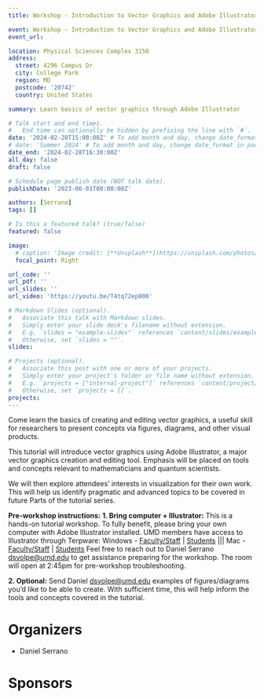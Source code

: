 ```yaml
---
title: Workshop - Introduction to Vector Graphics and Adobe Illustrator (Part I)

event: Workshop - Introduction to Vector Graphics and Adobe Illustrator (Part I)
event_url: 

location: Physical Sciences Complex 3150
address:
  street: 4296 Campus Dr
  city: College Park
  region: MD
  postcode: '20742'
  country: United States

summary: Learn basics of vector graphics through Adobe Illustrator

# Talk start and end times.
#   End time can optionally be hidden by prefixing the line with `#`.
date: '2024-02-28T15:00:00Z' # To add month and day, change date_format in params.yaml
# date: 'Summer 2024' # To add month and day, change date_format in params.yaml
date_end: '2024-02-28T16:30:00Z'
all_day: false
draft: false

# Schedule page publish date (NOT talk date).
publishDate: '2023-06-01T00:00:00Z'

authors: [Serrano]
tags: []

# Is this a featured talk? (true/false)
featured: false

image:
  # caption: 'Image credit: [**Unsplash**](https://unsplash.com/photos/bzdhc5b3Bxs)'
  focal_point: Right

url_code: ''
url_pdf: ''
url_slides: ''
url_video: 'https://youtu.be/T4tq72ep800'

# Markdown Slides (optional).
#   Associate this talk with Markdown slides.
#   Simply enter your slide deck's filename without extension.
#   E.g. `slides = "example-slides"` references `content/slides/example-slides.md`.
#   Otherwise, set `slides = ""`.
slides:

# Projects (optional).
#   Associate this post with one or more of your projects.
#   Simply enter your project's folder or file name without extension.
#   E.g. `projects = ["internal-project"]` references `content/project/deep-learning/index.md`.
#   Otherwise, set `projects = []`.
projects:
---
```


Come learn the basics of creating and editing vector graphics, a useful skill for researchers to present concepts via figures, diagrams, and other visual products.

This tutorial will introduce vector graphics using Adobe Illustrator, a major vector graphics creation and editing tool. Emphasis will be placed on tools and concepts relevant to mathematicians and quantum scientists.

We will then explore attendees’ interests in visualization for their own work. This will help us identify pragmatic and advanced topics to be covered in future Parts of the tutorial series.

__Pre-workshop instructions:__
__1. Bring computer + Illustrator:__ This is a hands-on tutorial workshop. To fully benefit, please bring your own computer with Adobe Illustrator installed.
UMD members have access to Illustrator through Terpware:
Windows - [Faculty/Staff](https://terpware.umd.edu/Windows/Title/1968) | [Students](https://terpware.umd.edu/Windows/Title/1971) ||| Mac - [Faculty/Staff](https://terpware.umd.edu/Mac/Title/1968) | [Students](https://terpware.umd.edu/Mac/Title/1971)
Feel free to reach out to Daniel Serrano <dsvolpe@umd.edu> to get assistance preparing for the workshop.
The room will open at 2:45pm for pre-workshop troubleshooting.

__2. Optional:__ Send Daniel <dsvolpe@umd.edu> examples of figures/diagrams you’d like to be able to create. With sufficient time, this will help inform the tools and concepts covered in the tutorial.


# Organizers

- Daniel Serrano

# Sponsors
